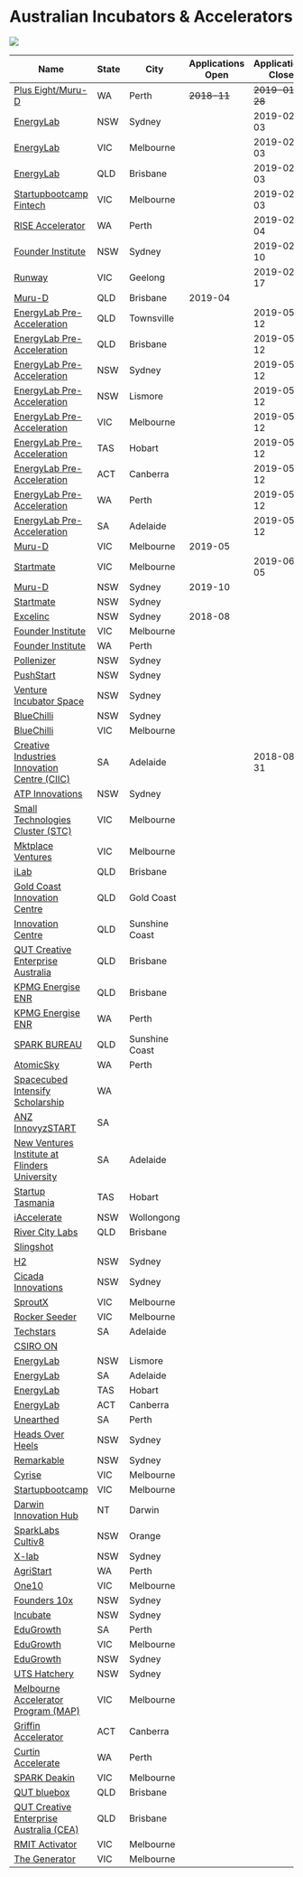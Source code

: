 
# Australian Incubators & Accelerators

![](https://www.artesianinvest.com/wp-content/uploads/2017/11/Screen-Shot-2017-11-13-at-12.44.19-pm.png)

| Name                                                                                                    | State | City           | Applications Open | Applications Close| Investment |
| ---                                                                                                     | ---   | ---            | ---               | ---               | ---        |
| [Plus Eight/Muru-D](https://pluseight.spacecubed.com/accelerator)                                       | WA    | Perth          | ~~2018-11~~       | ~~2019-01-28~~    |            |
| [EnergyLab](https://energylab.org.au/)                                                                  | NSW   | Sydney         |                   | 2019-02-03        | $50,000    |
| [EnergyLab](https://energylab.org.au/)                                                                  | VIC   | Melbourne      |                   | 2019-02-03        | $50,000    |
| [EnergyLab](https://energylab.org.au/)                                                                  | QLD   | Brisbane       |                   | 2019-02-03        | $50,000    |
| [Startupbootcamp Fintech](https://www.startupbootcamp.org/accelerator/fintech-melbourne/)               | VIC   | Melbourne      |                   | 2019-02-03        | $25,000    |
| [RISE Accelerator](https://riseaccelerator.gateway.kpmg.com.au/)                                        | WA    | Perth          |                   | 2019-02-04        |            |            
| [Founder Institute](http://fi.co/)                                                                      | NSW   | Sydney         |                   | 2019-02-10        |            |
| [Runway](https://runwayhq.co/)                                                                          | VIC   | Geelong        |                   | 2019-02-17        |            |
| [Muru-D](https://muru-d.com/location/brisbane/)                                                         | QLD   | Brisbane       | 2019-04           |                   |            |
| [EnergyLab Pre-Acceleration](https://energylab.org.au/pre-acceleration)                                 | QLD   | Townsville     |                   | 2019-05-12        |            |
| [EnergyLab Pre-Acceleration](https://energylab.org.au/pre-acceleration)                                 | QLD   | Brisbane       |                   | 2019-05-12        |            |
| [EnergyLab Pre-Acceleration](https://energylab.org.au/pre-acceleration)                                 | NSW   | Sydney         |                   | 2019-05-12        |            |
| [EnergyLab Pre-Acceleration](https://energylab.org.au/pre-acceleration)                                 | NSW   | Lismore        |                   | 2019-05-12        |            |
| [EnergyLab Pre-Acceleration](https://energylab.org.au/pre-acceleration)                                 | VIC   | Melbourne      |                   | 2019-05-12        |            |
| [EnergyLab Pre-Acceleration](https://energylab.org.au/pre-acceleration)                                 | TAS   | Hobart         |                   | 2019-05-12        |            |
| [EnergyLab Pre-Acceleration](https://energylab.org.au/pre-acceleration)                                 | ACT   | Canberra       |                   | 2019-05-12        |            |
| [EnergyLab Pre-Acceleration](https://energylab.org.au/pre-acceleration)                                 | WA    | Perth          |                   | 2019-05-12        |            |
| [EnergyLab Pre-Acceleration](https://energylab.org.au/pre-acceleration)                                 | SA    | Adelaide       |                   | 2019-05-12        |            |
| [Muru-D](https://muru-d.com/location/melbourne/)                                                        | VIC   | Melbourne      | 2019-05           |                   |            |
| [Startmate](https://startmate.com.au/program)                                                           | VIC   | Melbourne      |                   | 2019-06-05        | $75,000    |
| [Muru-D](https://muru-d.com/location/sydney/)                                                           | NSW   | Sydney         | 2019-10           |                   |            |
| [Startmate](https://startmate.com.au/program)                                                           | NSW   | Sydney         |                   |                   | $75,000    |
| [Excelinc](http://www.excelinc.com.au/)                                                                 | NSW   | Sydney         | 2018-08           |                   | $20,000    |
| [Founder Institute](http://fi.co/)                                                                      | VIC   | Melbourne      |                   |                   |            |
| [Founder Institute](http://fi.co/)                                                                      | WA    | Perth          |                   |                   |            |
| [Pollenizer](http://www.pollenizer.com/)                                                                | NSW   | Sydney         |                   |                   |            |
| [PushStart](http://pushstart.com.au)                                                                    | NSW   | Sydney         |                   |                   |            |
| [Venture Incubator Space](http://www.cse.unsw.edu.au/db/news/article.php?article=171)                   | NSW   | Sydney         |                   |                   |            |
| [BlueChilli](http://www.bluechilli.com/)                                                                | NSW   | Sydney         |                   |                   |            |
| [BlueChilli](http://www.bluechilli.com/)                                                                | VIC   | Melbourne      |                   |                   |            |
| [Creative Industries Innovation Centre (CIIC)](https://www.innovyz.com)                                 | SA    | Adelaide       |                   | 2018-08-31        |            |
| [ATP Innovations](http://atp-innovations.com.au/)                                                       | NSW   | Sydney         |                   |                   |            |
| [Small Technologies Cluster (STC)](http://www.stcaustralia.org/)                                        | VIC   | Melbourne      |                   |                   |            |
| [Mktplace Ventures](http://www.mktplaceventures.com/)                                                   | VIC   | Melbourne      |                   |                   |            |
| [iLab](http://www.ilab.com.au/)                                                                         | QLD   | Brisbane       |                   |                   |            |
| [Gold Coast Innovation Centre](http://www.gcic.net.au/)                                                 | QLD   | Gold Coast     |                   |                   |            |
| [Innovation Centre](http://www.innovationcentre.com.au/)                                                | QLD   | Sunshine Coast |                   |                   |            |
| [QUT Creative Enterprise Australia](http://creativeenterprise.com.au/)                                  | QLD   | Brisbane       |                   |                   |            |
| [KPMG Energise ENR](http://energise.kpmg.com.au/)                                                       | QLD   | Brisbane       |                   |                   |            |
| [KPMG Energise ENR](http://energise.kpmg.com.au/)                                                       | WA    | Perth          |                   |                   |            |
| [SPARK BUREAU](http://sparkbureau.org/)                                                                 | QLD   | Sunshine Coast |                   |                   |            |
| [AtomicSky](http://atomicsky.com.au/)                                                                   | WA    | Perth          |                   |                   |            |
| [Spacecubed Intensify Scholarship](http://www.spacecubed.org/)                                          | WA    |                |                   |                   |            |
| [ANZ InnovyzSTART](http://www.innovyzstart.com/)                                                        | SA    |                |                   |                   |            |
| [New Ventures Institute at Flinders University](http://nviflinders.com.au/)                             | SA    | Adelaide       |                   |                   |            |
| [Startup Tasmania](http://www.startuptasmania.com/)                                                     | TAS   | Hobart         |                   |                   |            |
| [iAccelerate](https://www.iaccelerate.com.au/)                                                          | NSW   | Wollongong     |                   |                   |            |
| [River City Labs](https://www.rivercitylabs.net/)                                                       | QLD   | Brisbane       |                   |                   | $100,000   |
| [Slingshot](http://www.slingshotters.com/)                                                              |       |                |                   |                   |            |
| [H2](https://h2.vc/)                                                                                    | NSW   | Sydney         |                   |                   | $50,000    |
| [Cicada Innovations](https://www.cicadainnovations.com/)                                                | NSW   | Sydney         |                   |                   |            |
| [SproutX](http://sproutx.com.au/)                                                                       | VIC   | Melbourne      |                   |                   |            |
| [Rocker Seeder](https://www.rocketseeder.com/)                                                          | VIC   | Melbourne      |                   |                   |            |
| [Techstars](https://www.techstars.com/programs/adelaide-program/)                                       | SA    | Adelaide       |                   |                   |            |
| [CSIRO ON](http://www.oninnovation.com.au/)                                                             |       |                |                   |                   |            |
| [EnergyLab](https://energylab.org.au/)                                                                  | NSW   | Lismore        |                   |                   | $50,000    |
| [EnergyLab](https://energylab.org.au/)                                                                  | SA    | Adelaide       |                   |                   | $50,000    |
| [EnergyLab](https://energylab.org.au/)                                                                  | TAS   | Hobart         |                   |                   | $50,000    |
| [EnergyLab](https://energylab.org.au/)                                                                  | ACT   | Canberra       |                   |                   | $50,000    |
| [Unearthed](https://unearthed.solutions/accelerator/)                                                   | SA    | Perth          |                   |                   |            |
| [Heads Over Heels](http://headsoverheels.com.au/)                                                       | NSW   | Sydney         |                   |                   |            |
| [Remarkable](https://remarkable.org.au/accelerator/)                                                    | NSW   | Sydney         |                   |                   |            |
| [Cyrise](https://www.cyrise.co)                                                                         | VIC   | Melbourne      |                   |                   |            |
| [Startupbootcamp](https://www.startupbootcamp.org/)                                                     | VIC   | Melbourne      |                   |                   |            |
| [Darwin Innovation Hub](https://darwininnovationhub.com.au/)                                            | NT    | Darwin         |                   |                   |            |
| [SparkLabs Cultiv8](https://www.sparklabscultiv8.com/)                                                  | NSW   | Orange         |                   |                   |            |
| [X-lab](http://x-lab.com.au/)                                                                           | NSW   | Sydney         |                   |                   |            |
| [AgriStart](http://www.agristart.com.au/)                                                               | WA    | Perth          |                   |                   |            |
| [One10](http://oneten.com.au/)                                                                          | VIC   | Melbourne      |                   |                   |            |
| [Founders 10x](https://www.founders.unsw.edu.au/)                                                       | NSW   | Sydney         |                   |                   |            |
| [Incubate](https://incubate.org.au/)                                                                    | NSW   | Sydney         |                   |                   |            |
| [EduGrowth](https://edugrowth.org.au/)                                                                  | SA    | Perth          |                   |                   |            |
| [EduGrowth](https://edugrowth.org.au/)                                                                  | VIC   | Melbourne      |                   |                   |            |
| [EduGrowth](https://edugrowth.org.au/)                                                                  | NSW   | Sydney         |                   |                   |            |
| [UTS Hatchery](https://hatchery.uts.edu.au/)                                                            | NSW   | Sydney         |                   |                   |            |
| [Melbourne Accelerator Program (MAP)](http://themap.co/)                                                | VIC   | Melbourne      |                   |                   |            |
| [Griffin Accelerator](https://griffinaccelerator.com.au/)                                               | ACT   | Canberra       |                   |                   |            |
| [Curtin Accelerate](https://research.curtin.edu.au/industry-partners/commercialisation/accelerate/)     | WA    | Perth          |                   |                   |            |
| [SPARK Deakin](https://www.sparkdeakin.com/accelerator/)                                                | VIC   | Melbourne      |                   |                   |            |
| [QUT bluebox](https://www.qutbluebox.com.au/)                                                           | QLD   | Brisbane       |                   |                   |            |
| [QUT Creative Enterprise Australia (CEA)](http://www.qutcea.com/)                                       | QLD   | Brisbane       |                   |                   |            |
| [RMIT Activator](https://rmitactivator.edu.au/)                                                         | VIC   | Melbourne      |                   |                   |            |
| [The Generator](https://www.monash.edu/entrepreneurship/)                                               | VIC   | Melbourne      |                   |                   |            |
